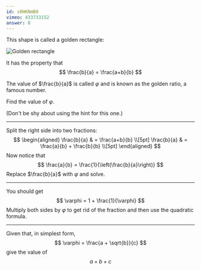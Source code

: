 ```yaml
---
id: s0HKNmB0
vimeo: 433733152
answer: 8
---
```


This shape is called a golden rectangle:

![Golden rectangle](/img/learn/quad-20.svg)

It has the property that
$$
\frac{b}{a} = \frac{a+b}{b}
$$

The value of $\frac{b}{a}$ is called $\varphi$ and is known as the golden ratio, a famous number.

Find the value of $\varphi$.

(Don't be shy about using the hint for this one.)

---

Split the right side into two fractions:
$$
\begin{aligned}
\frac{b}{a} & = \frac{a+b}{b} \\[5pt]
\frac{b}{a} & = \frac{a}{b} + \frac{b}{b}  \\[5pt]
\end{aligned}
$$
Now notice that
$$
\frac{a}{b} = \frac{1}{\left(\frac{b}{a}\right)}
$$
Replace $\frac{b}{a}$ with $\varphi$ and solve.

---

You should get
$$
\varphi = 1 + \frac{1}{\varphi}
$$
Multiply both sides by $\varphi$ to get rid of the fraction and then use the quadratic formula.

---

Given that, in simplest form,
$$
\varphi = \frac{a + \sqrt{b}}{c}
$$
give the value of
$$
a + b + c
$$
